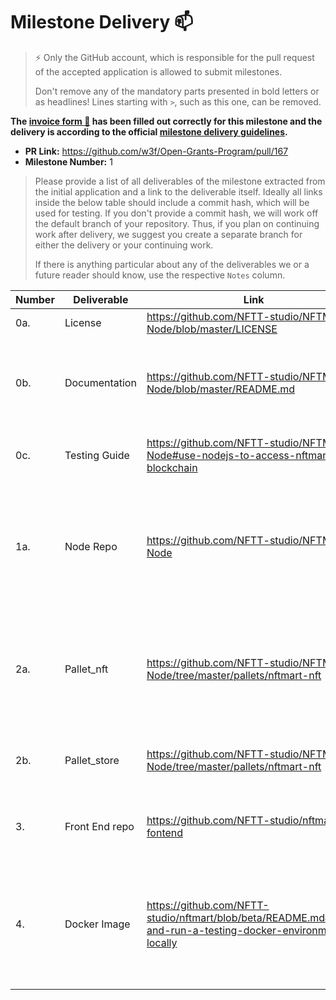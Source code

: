 # Milestone Delivery :mailbox:

> ⚡ Only the GitHub account, which is responsible for the pull request of the accepted application is allowed to submit milestones.
>
> Don't remove any of the mandatory parts presented in bold letters or as headlines! Lines starting with `>`, such as this one, can be removed.

**The [invoice form :pencil:](https://forms.gle/8Wx7nxtq8fKrsuEz8) has been filled out correctly for this milestone and the delivery is according to the official [milestone delivery guidelines](https://github.com/w3f/General-Grants-Program/blob/master/grants/milestone-deliverables-guidelines.md).**

* **PR Link:** https://github.com/w3f/Open-Grants-Program/pull/167
* **Milestone Number:** 1

> Please provide a list of all deliverables of the milestone extracted from the initial application and a link to the deliverable itself. Ideally all links inside the below table should include a commit hash, which will be used for testing. If you don't provide a commit hash, we will work off the default branch of your repository. Thus, if you plan on continuing work after delivery, we suggest you create a separate branch for either the delivery or your continuing work.
>
> If there is anything particular about any of the deliverables we or a future reader should know, use the respective `Notes` column.



| **Number** | **Deliverable** | **Link**                                                     | **Notes**                                                    |
| ---------- | --------------- | ------------------------------------------------------------ | ------------------------------------------------------------ |
| 0a.        | License         | https://github.com/NFTT-studio/NFTMart-Node/blob/master/LICENSE | Apache License 2.0                                           |
| 0b.        | Documentation   | https://github.com/NFTT-studio/NFTMart-Node/blob/master/README.md | Documents containing the description of whole architecture  design for NFTStore. |
| 0c.        | Testing Guide   | https://github.com/NFTT-studio/NFTMart-Node#use-nodejs-to-access-nftmart-blockchain | We will provide a full test suite and guide.                 |
| 1a.        | Node Repo       | https://github.com/NFTT-studio/NFTMart-Node                  | Substrate node source code, depend on Acala [ORML-nft](https://github.com/open-web3-stack/open-runtime-module-library/tree/8053ddb300eba954465d488161eee121475ed2e5/nft),[ORML-utilities](https://github.com/open-web3-stack/open-runtime-module-library/tree/8053ddb300eba954465d488161eee121475ed2e5/utilities),[ORML-traits](https://github.com/open-web3-stack/open-runtime-module-library/tree/8053ddb300eba954465d488161eee121475ed2e5/traits),[ORML-tokens](https://github.com/open-web3-stack/open-runtime-module-library/tree/8053ddb300eba954465d488161eee121475ed2e5/tokens),[ORML-currencies](https://github.com/open-web3-stack/open-runtime-module-library/tree/8053ddb300eba954465d488161eee121475ed2e5/currencies) |
| 2a.        | Pallet_nft      | https://github.com/NFTT-studio/NFTMart-Node/tree/master/pallets/nftmart-nft | Complete the development of pallet_nft and implement the ERC721 standard, include nft order and trade |
| 2b.        | Pallet_store    | https://github.com/NFTT-studio/NFTMart-Node/tree/master/pallets/nftmart-nft | Complete the development of pallet_store in nftmart pallet   |
| 3.         | Front End repo  | https://github.com/NFTT-studio/nftmart-fontend               | Complete the development of the basic interactive page       |
| 4.         | Docker Image    | https://github.com/NFTT-studio/nftmart/blob/beta/README.md#build-and-run-a-testing-docker-environment-locally | The NFTStore Network docker image contains the POC version running anywhere to verify the idea of the NFTStore. |
